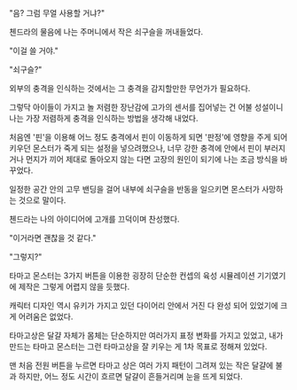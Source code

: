 "음? 그럼 무얼 사용할 거냐?"

첸드라의 물음에 나는 주머니에서 작은 쇠구슬을 꺼내들었다.

"이걸 쓸 거야."

"쇠구슬?"

외부의 충격을 인식하는 것에서는 그 충격을 감지할만한 무언가가 필요하다. 

그렇닥 아이들이 가지고 놀 저렴한 장난감에 고가의 센서를 집어넣는 건 어불 성설이니 나는 가장 저렴하게 충격을 인식하는 방법을 생각해 내었다.

처음엔 '핀'을 이용해 어느 정도 충격에서 핀이 이동하게 되면 '판정'에 영향을 주게 되어 키우던 몬스터가 죽게 되는 설정을 넣으려했으나, 너무 강한 충격에 안에서 핀이 부러지거나 먼지가 끼어 제대로 돌아오지 않는 다면 고장의 원인이 되기에 나는 조금 방식을 바꾸었다.

일정한 공간 안의 고무 밴딩을 걸어 내부에 쇠구슬을 반동을 일으키면 몬스터가 사망하는 것으로 말이다.

첸드라는 나의 아이디어에 고개를 끄덕이며 찬성했다. 

"이거라면 괜찮을 것 같다."

"그렇지?"

타마고 몬스터는 3가지 버튼을 이용한 굉장히 단순한 컨셉의 육성 시뮬레이션 기기였기에 제작은 그렇게 어렵지 않을 듯했다.

캐릭터 디자인 역시 유키가 가지고 있던 다이어리 안에서 거진 다 완성 되어 있었기에 크게 어려움은 없었다.

타마고상은 달걀 자체가 몸체는 단순하지만 여러가지 표정 변화를 가지고 있었고, 내가 만드는 타마고 몬스터는 그런 타마고상을 잘 키우는 게 1차 목표로 정해져 있었다.

맨 처음 전원 버튼을 누르면 타마고 상은 여러 가지 패턴이 그려져 있는 작은 달걀에 불과 하지만, 어느 정도 시간이 흐르면 달걀이 흔들거리며 눈을 뜨게 되었다.